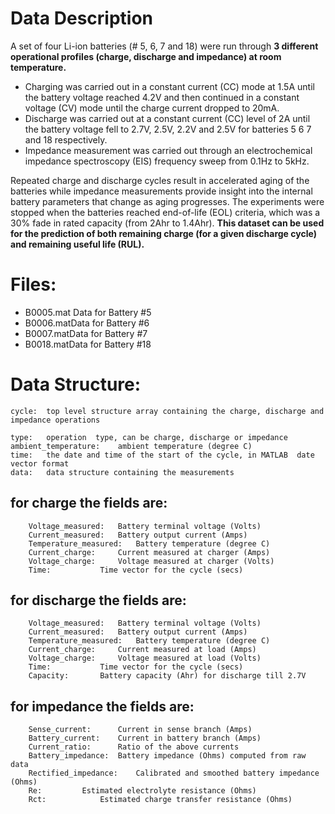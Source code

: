 # Data Description
A set of four Li-ion batteries (# 5, 6, 7 and 18) were run through **3 different operational profiles (charge, discharge and impedance) at room temperature.**
-  Charging was carried out in a constant current (CC) mode at 1.5A until the battery voltage reached 4.2V and then continued in a constant voltage (CV) mode until the charge current dropped to 20mA. 
-  Discharge was carried out at a constant current (CC) level of 2A until the battery voltage fell to 2.7V, 2.5V, 2.2V and 2.5V for batteries 5 6 7 and 18 respectively.
-  Impedance measurement was carried out through an electrochemical impedance spectroscopy (EIS) frequency sweep from 0.1Hz to 5kHz.

Repeated charge and discharge cycles result in accelerated aging of the batteries while impedance measurements provide insight into the internal battery parameters that change as aging progresses. 
The experiments were stopped when the batteries reached end-of-life (EOL) criteria, which was a 30% fade in rated capacity (from 2Ahr to 1.4Ahr). 
**This dataset can be used for the prediction of both remaining charge (for a given discharge cycle) and remaining useful life (RUL).**

# Files:
- B0005.mat	Data for Battery #5
- B0006.matData for Battery #6
- B0007.matData for Battery #7
- B0018.matData for Battery #18

# Data Structure:
	cycle:	top level structure array containing the charge, discharge and impedance operations

	type: 	operation  type, can be charge, discharge or impedance
	ambient_temperature:	ambient temperature (degree C)
	time: 	the date and time of the start of the cycle, in MATLAB  date vector format
	data:	data structure containing the measurements
## for charge the fields are:
		Voltage_measured: 	Battery terminal voltage (Volts)
		Current_measured:	Battery output current (Amps)
		Temperature_measured: 	Battery temperature (degree C)
		Current_charge:		Current measured at charger (Amps)
		Voltage_charge:		Voltage measured at charger (Volts)
		Time:			Time vector for the cycle (secs)
## for discharge the fields are:
		Voltage_measured: 	Battery terminal voltage (Volts)
		Current_measured:	Battery output current (Amps)
		Temperature_measured: 	Battery temperature (degree C)
		Current_charge:		Current measured at load (Amps)
		Voltage_charge:		Voltage measured at load (Volts)
		Time:			Time vector for the cycle (secs)
		Capacity:		Battery capacity (Ahr) for discharge till 2.7V 
## for impedance the fields are:
		Sense_current:		Current in sense branch (Amps)
		Battery_current:	Current in battery branch (Amps)
		Current_ratio:		Ratio of the above currents 
		Battery_impedance:	Battery impedance (Ohms) computed from raw data
		Rectified_impedance:	Calibrated and smoothed battery impedance (Ohms) 
		Re:			Estimated electrolyte resistance (Ohms)
		Rct:			Estimated charge transfer resistance (Ohms)
